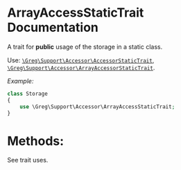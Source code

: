 # ArrayAccessStaticTrait Documentation

A trait for **public** usage of the storage in a static class.

Use: [`\Greg\Support\Accessor\AccessorStaticTrait`](AccessorStaticTrait.md), [`\Greg\Support\Accessor\ArrayAccessorStaticTrait`](ArrayAccessorStaticTrait.md).

_Example:_

```php
class Storage
{
    use \Greg\Support\Accessor\ArrayAccessStaticTrait;
}
```

# Methods:

See trait uses.
